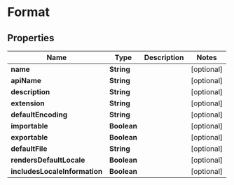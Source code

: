 

# Format

## Properties

Name | Type | Description | Notes
------------ | ------------- | ------------- | -------------
**name** | **String** |  |  [optional]
**apiName** | **String** |  |  [optional]
**description** | **String** |  |  [optional]
**extension** | **String** |  |  [optional]
**defaultEncoding** | **String** |  |  [optional]
**importable** | **Boolean** |  |  [optional]
**exportable** | **Boolean** |  |  [optional]
**defaultFile** | **String** |  |  [optional]
**rendersDefaultLocale** | **Boolean** |  |  [optional]
**includesLocaleInformation** | **Boolean** |  |  [optional]



